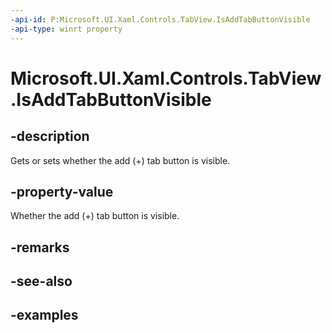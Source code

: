 ```yaml
---
-api-id: P:Microsoft.UI.Xaml.Controls.TabView.IsAddTabButtonVisible
-api-type: winrt property
---
```


# Microsoft.UI.Xaml.Controls.TabView.IsAddTabButtonVisible

<!--
public bool IsAddTabButtonVisible { get; set; }
-->

## -description

Gets or sets whether the add (+) tab button is visible. 

## -property-value

Whether the add (+) tab button is visible. 

## -remarks

## -see-also

## -examples


